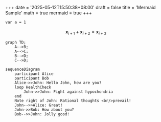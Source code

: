 +++
date = '2025-05-12T15:50:38+08:00'
draft = false
title = 'Mermaid Sample'
math = true
mermaid = true
+++

`var a = 1`

$$\boldsymbol{x}_{i+1}+\boldsymbol{x}_{i+2}=\boldsymbol{x}_{i+3}$$

```mermaid
graph TD;
    A-->B;
    A-->C;
    B-->D;
    C-->D;
```

```mermaid
sequenceDiagram
    participant Alice
    participant Bob
    Alice->>John: Hello John, how are you?
    loop HealthCheck
        John->>John: Fight against hypochondria
    end
    Note right of John: Rational thoughts <br/>prevail!
    John-->>Alice: Great!
    John->>Bob: How about you?
    Bob-->>John: Jolly good!
```
